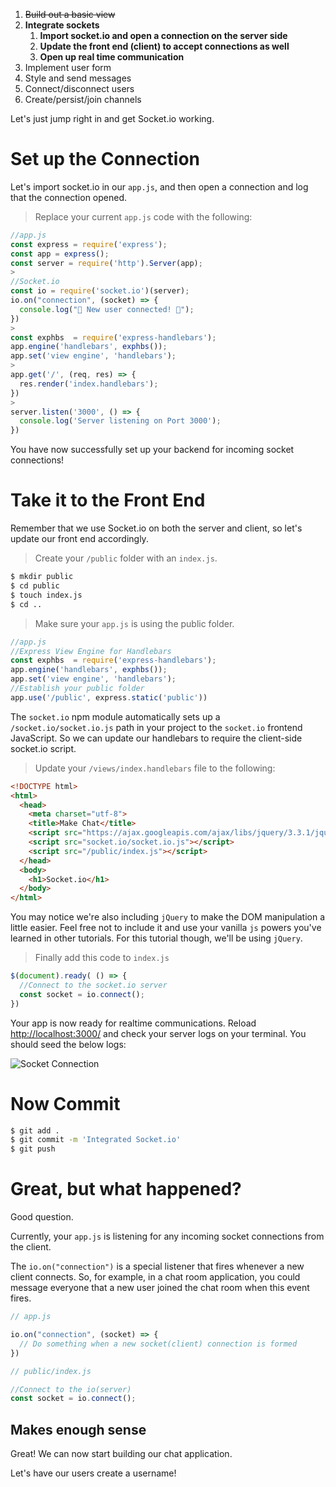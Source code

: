 
1. ~~Build out a basic view~~
1. **Integrate sockets**
    1. **Import socket.io and open a connection on the server side**
    1. **Update the front end (client) to accept connections as well**
    1. **Open up real time communication**
1. Implement user form
1. Style and send messages
1. Connect/disconnect users
1. Create/persist/join channels

Let's just jump right in and get Socket.io working.

# Set up the Connection

Let's import socket.io in our `app.js`, and then open a connection and log that the connection opened.

> Replace your current `app.js` code with the following:
>
```js
//app.js
const express = require('express');
const app = express();
const server = require('http').Server(app);
>
//Socket.io
const io = require('socket.io')(server);
io.on("connection", (socket) => {
  console.log("🔌 New user connected! 🔌");
})
>
const exphbs  = require('express-handlebars');
app.engine('handlebars', exphbs());
app.set('view engine', 'handlebars');
>
app.get('/', (req, res) => {
  res.render('index.handlebars');
})
>
server.listen('3000', () => {
  console.log('Server listening on Port 3000');
})
```

You have now successfully set up your backend for incoming socket connections!

# Take it to the Front End

Remember that we use Socket.io on both the server and client, so let's update our front end accordingly.

> Create your `/public` folder with an `index.js`.
>
```bash
$ mkdir public
$ cd public
$ touch index.js
$ cd ..
```
>
>Make sure your `app.js` is using the public folder.
>
```js
//app.js
//Express View Engine for Handlebars
const exphbs  = require('express-handlebars');
app.engine('handlebars', exphbs());
app.set('view engine', 'handlebars');
//Establish your public folder
app.use('/public', express.static('public'))
```

The `socket.io` npm module automatically sets up a `/socket.io/socket.io.js` path in your project to the `socket.io` frontend JavaScript. So we can update our handlebars to require the client-side socket.io script.

> Update your `/views/index.handlebars` file to the following:
>
```html
<!DOCTYPE html>
<html>
  <head>
    <meta charset="utf-8">
    <title>Make Chat</title>
    <script src="https://ajax.googleapis.com/ajax/libs/jquery/3.3.1/jquery.min.js"></script>
    <script src="socket.io/socket.io.js"></script>
    <script src="/public/index.js"></script>
  </head>
  <body>
    <h1>Socket.io</h1>
  </body>
</html>
```

You may notice we're also including `jQuery` to make the DOM manipulation a little easier. Feel free not to include it and use your vanilla `js` powers you've learned in other tutorials. For this tutorial though, we'll be using `jQuery`.

>Finally add this code to `index.js`
>
```js
$(document).ready( () => {
  //Connect to the socket.io server
  const socket = io.connect();
})
```

Your app is now ready for realtime communications. Reload [http://localhost:3000/](http://localhost:3000/) and check your server logs on your terminal. You should seed the below logs:

![Socket Connection](assets/01_take-it-to_log.png)

# Now Commit

```bash
$ git add .
$ git commit -m 'Integrated Socket.io'
$ git push
```

# Great, but what happened?

Good question.

Currently, your `app.js` is listening for any incoming socket connections from the client.

The `io.on("connection")` is a special listener that fires whenever a new client connects. So, for example, in a chat room application, you could message everyone that a new user joined the chat room when this event fires.

```js
// app.js

io.on("connection", (socket) => {
  // Do something when a new socket(client) connection is formed
})
```

```js
// public/index.js

//Connect to the io(server)
const socket = io.connect();
```

## Makes enough sense

Great! We can now start building our chat application.

Let's have our users create a username!
